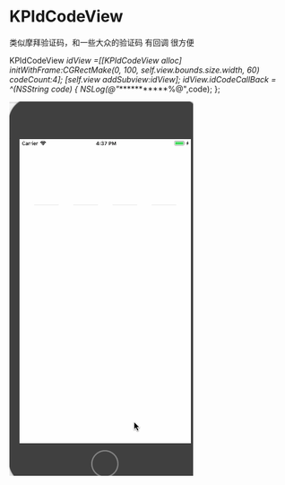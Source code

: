 # KPIdCodeView
类似摩拜验证码，和一些大众的验证码 有回调 很方便

 KPIdCodeView *idView =[[KPIdCodeView alloc] initWithFrame:CGRectMake(0, 100, self.view.bounds.size.width, 60) codeCount:4];
    [self.view addSubview:idView];
    idView.idCodeCallBack = ^(NSString *code) {
        NSLog(@"*************%@",code);
    };
    
    

![](1.gif)
